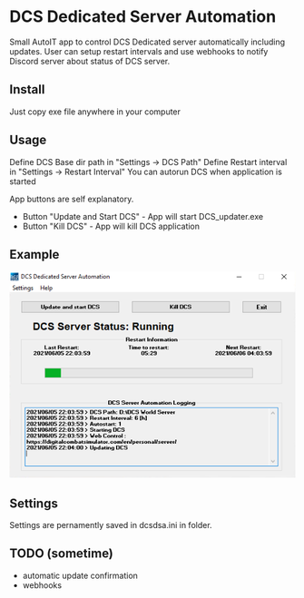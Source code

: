 # DCS Dedicated Server Automation
Small AutoIT app to control DCS Dedicated server automatically including updates. 
User can setup restart intervals and use webhooks to notify Discord server about status of DCS server.

## Install
Just copy exe file anywhere in your computer

## Usage

Define DCS Base dir path in "Settings -> DCS Path"
Define Restart interval in "Settings -> Restart Interval"
You can autorun DCS when application is started

App buttons are self explanatory.

- Button "Update and Start DCS" - App will start DCS_updater.exe
- Button "Kill DCS" - App will kill DCS application

## Example
![alt Example image](ddsa_example.png)

## Settings
Settings are pernamently saved in dcsdsa.ini in <Documents> folder.

## TODO (sometime)
- automatic update confirmation
- webhooks
